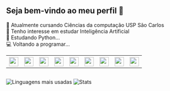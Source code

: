 ## Seja bem-vindo ao meu perfil 👋 

📖 Atualmente cursando Ciências da computação USP São Carlos
<br>
🌱 Tenho interesse em estudar Inteligência Artificial
<br>
🐍 Estudando Python...
<br>
💻 Voltando a programar...

<table>
<th>
<img src="https://cdn.jsdelivr.net/gh/devicons/devicon@latest/icons/python/python-original.svg" height="25" />
</th>
<th>
<img src="https://cdn.jsdelivr.net/gh/devicons/devicon@latest/icons/flask/flask-original.svg" height="25"/>   
</th>  
<th>
<img src="https://cdn.jsdelivr.net/gh/devicons/devicon@latest/icons/java/java-original.svg" height="25"/>
</th>
<th>
<img src="https://cdn.jsdelivr.net/gh/devicons/devicon@latest/icons/spring/spring-original.svg" height="25" /> 
</th>         
<th>
<img src="https://cdn.jsdelivr.net/gh/devicons/devicon@latest/icons/cplusplus/cplusplus-original.svg" height="25"/>
</th>
<th>
<img src="https://cdn.jsdelivr.net/gh/devicons/devicon@latest/icons/html5/html5-original.svg" height="25"/>
</th>
<th>
<img src="https://cdn.jsdelivr.net/gh/devicons/devicon@latest/icons/css3/css3-original.svg" height="25"/>
</th>
<th>
<img src="https://cdn.jsdelivr.net/gh/devicons/devicon@latest/icons/javascript/javascript-original.svg" height="25"/>
</th>
<th>
<img src="https://cdn.jsdelivr.net/gh/devicons/devicon@latest/icons/php/php-original.svg" height="25" />
</th>
</table>

##
![Linguagens mais usadas](https://github-readme-stats.vercel.app/api/top-langs/?username=HeitorgOliveira&layout=compact&theme=radical)
![Stats](https://github-readme-stats.vercel.app/api?username=HeitorgOliveira&show_icons=true&theme=radical)



##

